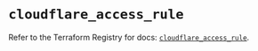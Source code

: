 # `cloudflare_access_rule`

Refer to the Terraform Registry for docs: [`cloudflare_access_rule`](https://registry.terraform.io/providers/cloudflare/cloudflare/5.7.1/docs/resources/access_rule).
